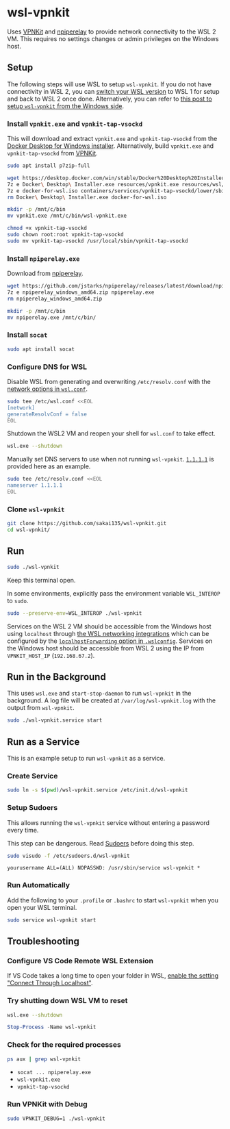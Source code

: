# wsl-vpnkit

Uses [VPNKit](https://github.com/moby/vpnkit) and [npiperelay](https://github.com/jstarks/npiperelay) to provide network connectivity to the WSL 2 VM. This requires no settings changes or admin privileges on the Windows host.

## Setup

The following steps will use WSL to setup `wsl-vpnkit`. If you do not have connectivity in WSL 2, you can [switch your WSL version](https://docs.microsoft.com/en-us/windows/wsl/install-win10#set-your-distribution-version-to-wsl-1-or-wsl-2) to WSL 1 for setup and back to WSL 2 once done. Alternatively, you can refer to [this post to setup `wsl-vpnkit` from the Windows side](https://github.com/sakai135/wsl-vpnkit/issues/11#issuecomment-777806102).

### Install `vpnkit.exe` and `vpnkit-tap-vsockd`

This will download and extract `vpnkit.exe` and `vpnkit-tap-vsockd` from the [Docker Desktop for Windows installer](https://docs.docker.com/docker-for-windows/install/). Alternatively, build `vpnkit.exe` and `vpnkit-tap-vsockd` from [VPNKit](https://github.com/moby/vpnkit).

```sh
sudo apt install p7zip-full
```

```sh
wget https://desktop.docker.com/win/stable/Docker%20Desktop%20Installer.exe
7z e Docker\ Desktop\ Installer.exe resources/vpnkit.exe resources/wsl/docker-for-wsl.iso
7z e docker-for-wsl.iso containers/services/vpnkit-tap-vsockd/lower/sbin/vpnkit-tap-vsockd
rm Docker\ Desktop\ Installer.exe docker-for-wsl.iso

mkdir -p /mnt/c/bin
mv vpnkit.exe /mnt/c/bin/wsl-vpnkit.exe

chmod +x vpnkit-tap-vsockd
sudo chown root:root vpnkit-tap-vsockd
sudo mv vpnkit-tap-vsockd /usr/local/sbin/vpnkit-tap-vsockd
```

### Install `npiperelay.exe`

Download from [npiperelay](https://github.com/jstarks/npiperelay).

```sh
wget https://github.com/jstarks/npiperelay/releases/latest/download/npiperelay_windows_amd64.zip
7z e npiperelay_windows_amd64.zip npiperelay.exe
rm npiperelay_windows_amd64.zip

mkdir -p /mnt/c/bin
mv npiperelay.exe /mnt/c/bin/
```

### Install `socat`

```sh
sudo apt install socat
```

### Configure DNS for WSL

Disable WSL from generating and overwriting `/etc/resolv.conf` with the [network options in `wsl.conf`](https://docs.microsoft.com/en-us/windows/wsl/wsl-config#network).

```sh
sudo tee /etc/wsl.conf <<EOL
[network]
generateResolvConf = false
EOL
```

Shutdown the WSL2 VM and reopen your shell for `wsl.conf` to take effect.

```sh
wsl.exe --shutdown
```

Manually set DNS servers to use when not running `wsl-vpnkit`. [`1.1.1.1`](https://1.1.1.1/dns/) is provided here as an example.

```sh
sudo tee /etc/resolv.conf <<EOL
nameserver 1.1.1.1
EOL
```

### Clone `wsl-vpnkit`

```sh
git clone https://github.com/sakai135/wsl-vpnkit.git
cd wsl-vpnkit/
```

## Run

```sh
sudo ./wsl-vpnkit
```

Keep this terminal open.

In some environments, explicitly pass the environment variable `WSL_INTEROP` to `sudo`.

```sh
sudo --preserve-env=WSL_INTEROP ./wsl-vpnkit
```

Services on the WSL 2 VM should be accessible from the Windows host using `localhost` through [the WSL networking integrations](https://devblogs.microsoft.com/commandline/whats-new-for-wsl-in-insiders-preview-build-18945/#use-localhost-to-connect-to-your-linux-applications-from-windows) which can be configured by the [`localhostForwarding` option in `.wslconfig`](https://docs.microsoft.com/en-us/windows/wsl/wsl-config#wsl-2-settings). Services on the Windows host should be accessible from WSL 2 using the IP from `VPNKIT_HOST_IP` (`192.168.67.2`).

## Run in the Background

This uses `wsl.exe` and `start-stop-daemon` to run `wsl-vpnkit` in the background. A log file will be created at `/var/log/wsl-vpnkit.log` with the output from `wsl-vpnkit`.

```sh
sudo ./wsl-vpnkit.service start
```

## Run as a Service

This is an example setup to run `wsl-vpnkit` as a service.

### Create Service

```sh
sudo ln -s $(pwd)/wsl-vpnkit.service /etc/init.d/wsl-vpnkit
```

### Setup Sudoers

This allows running the `wsl-vpnkit` service without entering a password every time.

This step can be dangerous. Read [Sudoers](https://help.ubuntu.com/community/Sudoers) before doing this step.

```sh
sudo visudo -f /etc/sudoers.d/wsl-vpnkit
```

```
yourusername ALL=(ALL) NOPASSWD: /usr/sbin/service wsl-vpnkit *
```

### Run Automatically

Add the following to your `.profile` or `.bashrc` to start `wsl-vpnkit` when you open your WSL terminal.

```sh
sudo service wsl-vpnkit start
```

## Troubleshooting

### Configure VS Code Remote WSL Extension

If VS Code takes a long time to open your folder in WSL, [enable the setting "Connect Through Localhost"](https://github.com/microsoft/vscode-docs/blob/main/remote-release-notes/v1_54.md#fix-for-wsl-2-connection-issues-when-behind-a-proxy).

### Try shutting down WSL VM to reset

```sh
wsl.exe --shutdown
```

```powershell
Stop-Process -Name wsl-vpnkit
```

### Check for the required processes

```sh
ps aux | grep wsl-vpnkit
```

* `socat ... npiperelay.exe`
* `wsl-vpnkit.exe`
* `vpnkit-tap-vsockd`

### Run VPNKit with Debug

```sh
sudo VPNKIT_DEBUG=1 ./wsl-vpnkit
```
